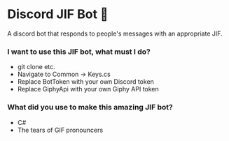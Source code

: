 # Discord JIF Bot 🎉

A discord bot that responds to people's messages with an appropriate JIF.

### I want to use this JIF bot, what must I do?

* git clone etc.
* Navigate to Common -> Keys.cs
* Replace BotToken with your own Discord token
* Replace GiphyApi with your own Giphy API token

### What did you use to make this amazing JIF bot?

* C#
* The tears of GIF pronouncers

